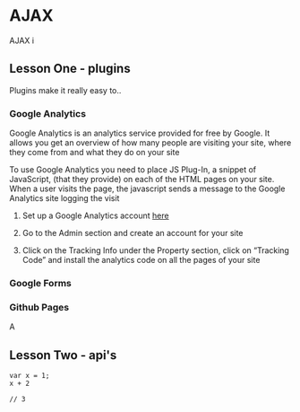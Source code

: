 # AJAX

AJAX i

## Lesson One - plugins

Plugins make it really easy to..

### Google Analytics

Google Analytics is an analytics service provided for free by Google. It allows you get an overview of how many people are visiting your site, where they come from and what they do on your site

To use Google Analytics you need to place JS Plug-In, a snippet of JavaScript, (that they provide) on each of the HTML pages on your site. When a user visits the page, the javascript sends a message to the Google Analytics site logging the visit

1. Set up a Google Analytics account [here](https://analytics.google.com)

2. Go to the Admin section and create an account for your site

3. Click on the Tracking Info under the Property section, click on “Tracking Code” and install the analytics code on all the pages of your site

### Google Forms



### Github Pages

A

## Lesson Two - api's

```
var x = 1;
x + 2

// 3
```
